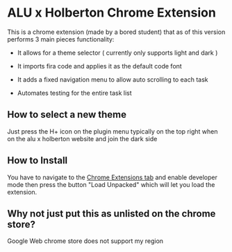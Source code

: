 # ALU x Holberton Chrome Extension
This is a chrome extension (made by a bored student) that as of this version performs 3 main pieces functionality:

- It allows for a theme selector ( currently only supports light and dark )
- It imports fira code and applies it as the default code font
- It adds a fixed navigation menu to allow auto scrolling to each task

- Automates testing for the entire task list

## How to select a new theme
 Just press the H+ icon on the plugin menu typically on the top right when on the alu x holberton website and join the dark side

## How to Install
 You have to navigate to the [Chrome Extensions tab](chrome://extensions) and enable developer mode then press the button "Load Unpacked" which will let you load the extension.

## Why not just put this as unlisted on the chrome store?
 Google Web chrome store does not support my region